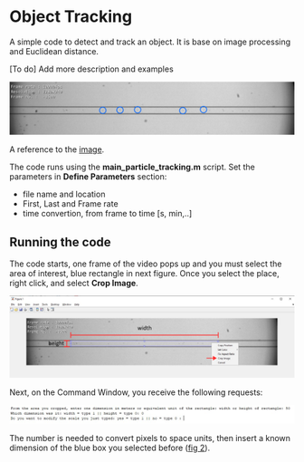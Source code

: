 # Object Tracking
A simple code to detect and track an object. It is base on image processing and Euclidean distance. 

[To do] Add more description and examples

[image01]: https://github.com/macinj1/Object_Tracking/blob/main/figs/figure01.png "Figure 1" 
![Alt text][image01] 

A reference to the [image](#image).

The code runs using the **main_particle_tracking.m** script. Set the parameters in **Define Parameters** section: 
  * file name and location
  * First, Last and Frame rate
  * time convertion, from frame to time [s, min,..]

## Running the code 

The code starts, one frame of the video pops up and you must select the area of interest, blue rectangle in next figure. 
Once you select the place, right click, and select **Crop Image**. 

[image02]: https://github.com/macinj1/Object_Tracking/blob/main/figs/figure02.png "Figure 2" 
![Alt text][image02] 

Next, on the Command Window, you receive the following requests:

<img src = "https://github.com/macinj1/Object_Tracking/blob/main/figs/CommandWindow.jpg" width = "1000">

The number is needed to convert pixels to space units, then insert a known dimension of the blue box you selected before ([fig 2](#image02)). 
